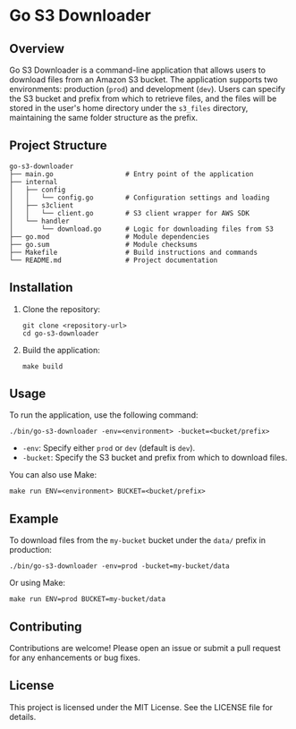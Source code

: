 # Go S3 Downloader

## Overview
Go S3 Downloader is a command-line application that allows users to download files from an Amazon S3 bucket. The application supports two environments: production (`prod`) and development (`dev`). Users can specify the S3 bucket and prefix from which to retrieve files, and the files will be stored in the user's home directory under the `s3_files` directory, maintaining the same folder structure as the prefix.

## Project Structure
```
go-s3-downloader
├── main.go                  # Entry point of the application
├── internal
│   ├── config
│   │   └── config.go        # Configuration settings and loading
│   ├── s3client
│   │   └── client.go        # S3 client wrapper for AWS SDK
│   └── handler
│       └── download.go      # Logic for downloading files from S3
├── go.mod                   # Module dependencies
├── go.sum                   # Module checksums
├── Makefile                 # Build instructions and commands
└── README.md                # Project documentation
```

## Installation
1. Clone the repository:
   ```
   git clone <repository-url>
   cd go-s3-downloader
   ```

2. Build the application:
   ```
   make build
   ```

## Usage
To run the application, use the following command:
```
./bin/go-s3-downloader -env=<environment> -bucket=<bucket/prefix>
```
- `-env`: Specify either `prod` or `dev` (default is `dev`).
- `-bucket`: Specify the S3 bucket and prefix from which to download files.

You can also use Make:
```
make run ENV=<environment> BUCKET=<bucket/prefix>
```

## Example
To download files from the `my-bucket` bucket under the `data/` prefix in production:
```
./bin/go-s3-downloader -env=prod -bucket=my-bucket/data
```

Or using Make:
```
make run ENV=prod BUCKET=my-bucket/data
```

## Contributing
Contributions are welcome! Please open an issue or submit a pull request for any enhancements or bug fixes.

## License
This project is licensed under the MIT License. See the LICENSE file for details.